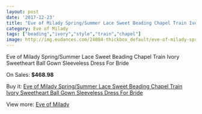 ```yaml
---
layout: post
date: '2017-12-23'
title: "Eve of Milady Spring/Summer Lace Sweet Beading Chapel Train Ivory Sweetheart Ball Gown Sleeveless Dress For Bride"
category: Eve of Milady
tags: ["beading","ivory","style","train","chapel"]
image: http://img.eudances.com/24084-thickbox_default/eve-of-milady-spring-summer-lace-sweet-beading-chapel-train-ivory-sweetheart-ball-gown-sleeveless-dress-for-bride.jpg
---
```

Eve of Milady Spring/Summer Lace Sweet Beading Chapel Train Ivory Sweetheart Ball Gown Sleeveless Dress For Bride

On Sales: **$468.98**
<a href="https://www.eudances.com/en/eve-of-milady/8025-eve-of-milady-spring-summer-lace-sweet-beading-chapel-train-ivory-sweetheart-ball-gown-sleeveless-dress-for-bride.html"><amp-img layout="responsive" width="600" height="600" src="//img.eudances.com/24084-thickbox_default/eve-of-milady-spring-summer-lace-sweet-beading-chapel-train-ivory-sweetheart-ball-gown-sleeveless-dress-for-bride.jpg" alt="Eve of Milady Spring/Summer Lace Sweet Beading Chapel Train Ivory Sweetheart Ball Gown Sleeveless Dress For Bride 0" /></a>
<a href="https://www.eudances.com/en/eve-of-milady/8025-eve-of-milady-spring-summer-lace-sweet-beading-chapel-train-ivory-sweetheart-ball-gown-sleeveless-dress-for-bride.html"><amp-img layout="responsive" width="600" height="600" src="//img.eudances.com/24086-thickbox_default/eve-of-milady-spring-summer-lace-sweet-beading-chapel-train-ivory-sweetheart-ball-gown-sleeveless-dress-for-bride.jpg" alt="Eve of Milady Spring/Summer Lace Sweet Beading Chapel Train Ivory Sweetheart Ball Gown Sleeveless Dress For Bride 1" /></a>
<a href="https://www.eudances.com/en/eve-of-milady/8025-eve-of-milady-spring-summer-lace-sweet-beading-chapel-train-ivory-sweetheart-ball-gown-sleeveless-dress-for-bride.html"><amp-img layout="responsive" width="600" height="600" src="//img.eudances.com/24085-thickbox_default/eve-of-milady-spring-summer-lace-sweet-beading-chapel-train-ivory-sweetheart-ball-gown-sleeveless-dress-for-bride.jpg" alt="Eve of Milady Spring/Summer Lace Sweet Beading Chapel Train Ivory Sweetheart Ball Gown Sleeveless Dress For Bride 2" /></a>

Buy it: [Eve of Milady Spring/Summer Lace Sweet Beading Chapel Train Ivory Sweetheart Ball Gown Sleeveless Dress For Bride](https://www.eudances.com/en/eve-of-milady/8025-eve-of-milady-spring-summer-lace-sweet-beading-chapel-train-ivory-sweetheart-ball-gown-sleeveless-dress-for-bride.html "Eve of Milady Spring/Summer Lace Sweet Beading Chapel Train Ivory Sweetheart Ball Gown Sleeveless Dress For Bride")

View more: [Eve of Milady](https://www.eudances.com/en/123-eve-of-milady "Eve of Milady")